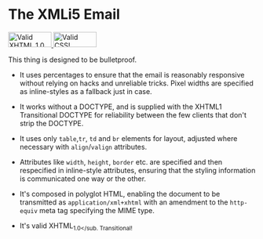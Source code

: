 # The XMLi5 Email

<p>
  <a href="https://validator.w3.org/check?uri=http%3A%2F%2Fxmli5.github.io%2Femail%2F">
    <img src="http://www.w3.org/Icons/valid-xhtml10" alt="Valid XHTML 1.0 Transitional" height="31" width="88" border="0" style="border:0;width:88px;height:31px" />
  </a>
  <a href="https://jigsaw.w3.org/css-validator/validator?uri=http%3A%2F%2Fxmli5.github.io%2Femail%2F">
    <img src="http://jigsaw.w3.org/css-validator/images/vcss-blue" alt="Valid CSS!" height="31" width="88" border="0" style="border:0;width:88px;height:31px" />
  </a>
</p>

This thing is designed to be bulletproof.

- It uses percentages to ensure that the email is reasonably responsive without relying on hacks and unreliable tricks. Pixel widths are specified as inline-styles as a fallback just in case.

- It works without a DOCTYPE, and is supplied with the XHTML1 Transitional DOCTYPE for reliability between the few clients that don't strip the DOCTYPE.

- It uses only `table`,`tr`, `td` and `br` elements for layout, adjusted where necessary with `align`/`valign` attributes.

- Attributes like `width`, `height`, `border` etc. are specified and then respecified in inline-style attributes, ensuring that the styling information is communicated one way or the other.

- It's composed in polyglot HTML, enabling the document to be transmitted as `application/xml+xhtml` with an amendment to the `http-equiv` meta tag specifying the MIME type.

- It's valid XHTML<sub>1.0</sub. Transitional!
